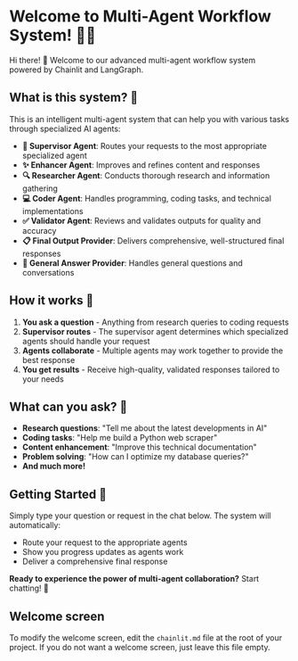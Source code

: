 # Welcome to Multi-Agent Workflow System! 🚀🤖

Hi there! 👋 Welcome to our advanced multi-agent workflow system powered by Chainlit and LangGraph.

## What is this system? 🔧

This is an intelligent multi-agent system that can help you with various tasks through specialized AI agents:

- **🎯 Supervisor Agent**: Routes your requests to the most appropriate specialized agent
- **✨ Enhancer Agent**: Improves and refines content and responses  
- **🔍 Researcher Agent**: Conducts thorough research and information gathering
- **💻 Coder Agent**: Handles programming, coding tasks, and technical implementations
- **✅ Validator Agent**: Reviews and validates outputs for quality and accuracy
- **📋 Final Output Provider**: Delivers comprehensive, well-structured final responses
- **💬 General Answer Provider**: Handles general questions and conversations

## How it works 🔄

1. **You ask a question** - Anything from research queries to coding requests
2. **Supervisor routes** - The supervisor agent determines which specialized agents should handle your request
3. **Agents collaborate** - Multiple agents may work together to provide the best response
4. **You get results** - Receive high-quality, validated responses tailored to your needs

## What can you ask? 💭

- **Research questions**: "Tell me about the latest developments in AI"
- **Coding tasks**: "Help me build a Python web scraper"
- **Content enhancement**: "Improve this technical documentation"
- **Problem solving**: "How can I optimize my database queries?"
- **And much more!**

## Getting Started 🚀

Simply type your question or request in the chat below. The system will automatically:
- Route your request to the appropriate agents
- Show you progress updates as agents work
- Deliver a comprehensive final response

**Ready to experience the power of multi-agent collaboration?** Start chatting! 💬

## Welcome screen

To modify the welcome screen, edit the `chainlit.md` file at the root of your project. If you do not want a welcome screen, just leave this file empty.
